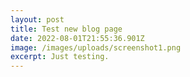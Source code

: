 ```yaml
---
layout: post
title: Test new blog page
date: 2022-08-01T21:55:36.901Z
image: /images/uploads/screenshot1.png
excerpt: Just testing.
---
```

